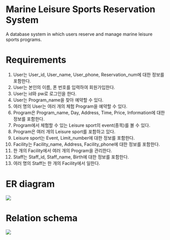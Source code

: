# Marine Leisure Sports Reservation System
A database system in which users reserve and manage marine leisure sports programs.

# Requirements
1. User는 User_id, User_name, User_phone, Reservation_num에 대한 정보를 포함한다.
2. User는 본인의 이름, 폰 번호를 입력하여 회원가입한다.
3. User는 id와 pw로 로그인을 한다.
4. User는 Program_name을 찾아 예약할 수 있다.
5. 여러 명의 User는 여러 개의 체험 Program을 예약할 수 있다.
6. Program은 Program_name, Day, Address, Time, Price, Information에 대한 정보를 포함한다.
7. Program에서 체험할 수 있는 Leisure sport의 event(종목)를 볼 수 있다.
8. Program은 여러 개의 Leisure sport를 포함하고 있다.
9. Leisure sport는 Event, Limit_number에 대한 정보를 포함한다.
10. Facility는 Facility_name, Address, Facility_phone에 대한 정보를 포함한다.
11. 한 개의 Facility에서 여러 개의 Program을 관리한다.
12. Staff는 Staff_id, Staff_name, Birth에 대한 정보를 포함한다.
13. 여러 명의 Staff는 한 개의 Facility에서 일한다.

# ER diagram
<div>
  <img src="https://user-images.githubusercontent.com/31759437/69722846-76242d80-115b-11ea-9467-636ecce98cbd.png">
</div>

# Relation schema
<div>
  <img src="https://user-images.githubusercontent.com/31759437/69722849-77555a80-115b-11ea-82e4-d7f2a020c97e.png">
</div>
